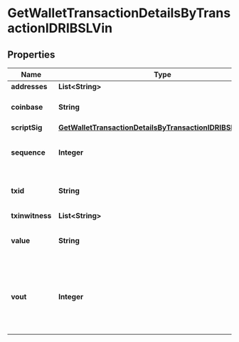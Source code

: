 

# GetWalletTransactionDetailsByTransactionIDRIBSLVin


## Properties

Name | Type | Description | Notes
------------ | ------------- | ------------- | -------------
**addresses** | **List&lt;String&gt;** |  | 
**coinbase** | **String** | Represents the coinbase hex. | 
**scriptSig** | [**GetWalletTransactionDetailsByTransactionIDRIBSLScriptSig**](GetWalletTransactionDetailsByTransactionIDRIBSLScriptSig.md) |  | 
**sequence** | **Integer** | Represents the script sequence number. | 
**txid** | **String** | Represents the reference transaction identifier. | 
**txinwitness** | **List&lt;String&gt;** |  |  [optional]
**value** | **String** | Represents the sent/received amount. | 
**vout** | **Integer** | It refers to the index of the output address of this transaction. The index starts from 0. | 



